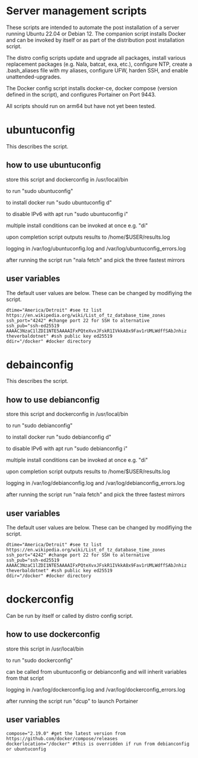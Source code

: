 # Server management scripts

These scripts are intended to automate the post installation of a server running Ubuntu 22.04 or Debian 12. The companion script installs Docker and can be invoked by itself or as part of the distribution post installation script. 

The distro config scripts update and upgrade all packages, install various replacement packages (e.g. Nala, batcat, exa, etc.), configure NTP, create a .bash_aliases file with my aliases, configure UFW, harden SSH, and enable unattended-upgrades. 

The Docker config script installs docker-ce, docker compose (version defined in the script), and configures Portainer on Port 9443.

All scripts should run on arm64 but have not yet been tested.

# ubuntuconfig

This describes the script.

## how to use ubuntuconfig
store this script and dockerconfig in /usr/local/bin

to run "sudo ubuntuconfig"

to install docker run "sudo ubuntuconfig d"

to disable IPv6 with apt run "sudo ubuntuconfig i"

multiple install conditions can be invoked at once e.g. "di"

upon completion script outputs results to /home/$USER/results.log

logging in /var/log/ubuntuconfig.log and /var/log/ubuntuconfig_errors.log

after running the script run "nala fetch" and pick the three fastest mirrors

## user variables
The default user values are below. These can be changed by modifiying the script.

```
dtime="America/Detroit" #see tz list https://en.wikipedia.org/wiki/List_of_tz_database_time_zones
ssh_port="4242" #change port 22 for SSH to alternative
ssh_pub="ssh-ed25519 AAAAC3NzaC1lZDI1NTE5AAAAIFxPQteXvxJFskR1IVkkA8x9Fav1rUMLWdffSAbJnhiz theverbaldotnet" #ssh public key ed25519
ddir="/docker" #docker directory
```

# debainconfig

This describes the script.

## how to use debianconfig
store this script and dockerconfig in /usr/local/bin

to run "sudo debianconfig"

to install docker run "sudo debianconfig d"

to disable IPv6 with apt run "sudo debianconfig i"

multiple install conditions can be invoked at once e.g. "di"

upon completion script outputs results to /home/$USER/results.log

logging in /var/log/debianconfig.log and /var/log/debianconfig_errors.log

after running the script run "nala fetch" and pick the three fastest mirrors

## user variables
The default user values are below. These can be changed by modifiying the script.

```
dtime="America/Detroit" #see tz list https://en.wikipedia.org/wiki/List_of_tz_database_time_zones
ssh_port="4242" #change port 22 for SSH to alternative
ssh_pub="ssh-ed25519 AAAAC3NzaC1lZDI1NTE5AAAAIFxPQteXvxJFskR1IVkkA8x9Fav1rUMLWdffSAbJnhiz theverbaldotnet" #ssh public key ed25519
ddir="/docker" #docker directory
```


# dockerconfig
Can be run by itself or called by distro config script.

## how to use dockerconfig
store this script in /usr/local/bin

to run "sudo dockerconfig"

can be called from ubuntuconfig or debianconfig and will inherit variables from that script

logging in /var/log/dockerconfig.log and /var/log/dockerconfig_errors.log

after running the script run "dcup" to launch Portainer

## user variables
```
compose="2.19.0" #get the latest version from https://github.com/docker/compose/releases
dockerlocation="/docker" #this is overridden if run from debianconfig or ubuntuconfig
```
